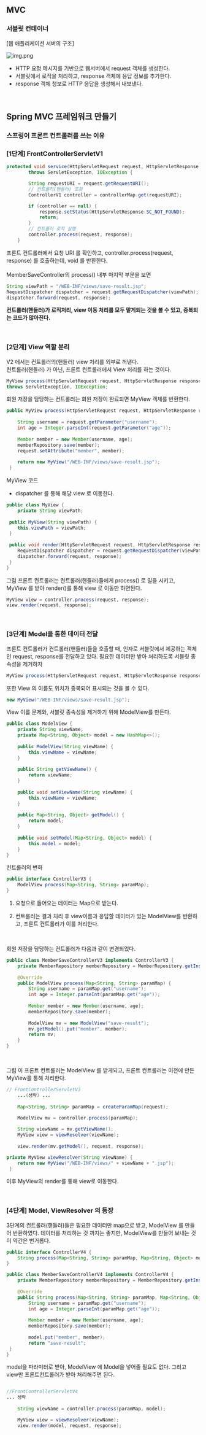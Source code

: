 
## MVC 


### 서블릿 컨테이너
[웹 애플리케이션 서버의 구조]

![img.png](image/img.png)

- HTTP 요청 메시지를 기반으로 웹서버에서 request 객체를 생성한다.
- 서블릿에서 로직을 처리하고, response 객체에 응답 정보를 추가한다.
- response 객체 청보로 HTTP 응답을 생성해서 내보낸다.

<br>


## Spring MVC 프레임워크 만들기

### 스프링이 프론트 컨트롤러를 쓰는 이유

### [1단계] FrontControllerServletV1
```java
protected void service(HttpServletRequest request, HttpServletResponse response)
		throws ServletException, IOException {		

		String requestURI = request.getRequestURI();
		// 컨트롤러(핸들러) 조회
		ControllerV1 controller = controllerMap.get(requestURI);

		if (controller == null) {
			response.setStatus(HttpServletResponse.SC_NOT_FOUND);
			return;
		}
		// 컨트롤러 로직 실행
		controller.process(request, response);
	}

```
프론트 컨트롤러에서 요청 URI 를 확인하고,
controller.process(request, response) 를 호출하는데, void 를 반환한다.
<br> <br>
MemberSaveController의 process() 내부 마지막 부분을 보면
```java
String viewPath = "/WEB-INF/views/save-result.jsp";
RequestDispatcher dispatcher = request.getRequestDispatcher(viewPath);
dispatcher.forward(request, response);
```
**컨트롤러(핸들러)가 로직처리, view 이동 처리를 모두 맡게되는 것을 볼 수 있고, 중복되는 코드가 많아진다.**

<br>

### [2단계] View 역할 분리

V2 에서는 컨트롤러의(핸들러) view 처리를 외부로 꺼낸다. <br>
컨트롤러(핸들러) 가 아닌, 프론트 컨트롤러에서 View 처리를 하는 것이다.

```java
MyView process(HttpServletRequest request, HttpServletResponse response)
throws ServletException, IOException;
```

회원 저장을 담당하는 컨트롤러는 회원 저장이 완료되면 MyView 객체를 반환한다.
```java
public MyView process(HttpServletRequest request, HttpServletResponse response) throws ServletException, IOException {
	
    String username = request.getParameter("username");
    int age = Integer.parseInt(request.getParameter("age"));
 
    Member member = new Member(username, age);
    memberRepository.save(member);
    request.setAttribute("member", member);
 
    return new MyView("/WEB-INF/views/save-result.jsp");
 }
```

MyView 코드
- dispatcher 를 통해 해당 view 로 이동한다.
```java
public class MyView {
    private String viewPath;
 
 public MyView(String viewPath) {
    this.viewPath = viewPath;
 }
 
 public void render(HttpServletRequest request, HttpServletResponse response) throws ServletException, IOException {
    RequestDispatcher dispatcher = request.getRequestDispatcher(viewPath);
    dispatcher.forward(request, response);
 }
}
```

그럼 프론트 컨트롤러는 컨트롤러(핸들러)들에게 process() 로 일을 시키고, <br>
MyView 를 받아 render()를 통해 view 로 이동만 하면된다.

```java
MyView view = controller.process(request, response);
view.render(request, response);
```

<br>

### [3단계] Model을 통한 데이터 전달

프론트 컨트롤러가 컨트롤러(핸들러)들을 호출할 때, 인자로 서블릿에서 제공하는 객체인  request, response를 전달하고 있다.
필요한 데이터만 받아 처리하도록 서블릿 종속성을 제거하자
```java
MyView process(HttpServletRequest request, HttpServletResponse response)
```
또한 View 의 이름도 위치가 중복되어 표시되는 것을 볼 수 있다.
```java
new MyView("/WEB-INF/views/save-result.jsp");
```

View 이름 문제와, 서블릿 종속성을 제거하기 위해 ModelView를 만든다.
```java
public class ModelView {
    private String viewName;
    private Map<String, Object> model = new HashMap<>();
	
    public ModelView(String viewName) {
        this.viewName = viewName;
    }
	
    public String getViewName() {
        return viewName;
    }
	
    public void setViewName(String viewName) {
        this.viewName = viewName;
    }
	
    public Map<String, Object> getModel() {
        return model;
    }
	
	public void setModel(Map<String, Object> model) {
        this.model = model;
    }
}
```

컨트롤러의 변화
```java
public interface ControllerV3 {
    ModelView process(Map<String, String> paramMap);
}
```
1. 요청으로 들어오는 데이터는 Map으로 받는다.

2. 컨트롤러는 결과 처리 후 view이름과 응답할 데이터가 있는 ModelView를 반환하고,
프론트 컨트롤러가 이를 처리한다.

<br>

회원 저장을 담당하는 컨트롤러가 다음과 같이 변경되었다.

```java
public class MemberSaveControllerV3 implements ControllerV3 {
    private MemberRepository memberRepository = MemberRepository.getInstance();
	
    @Override	
    public ModelView process(Map<String, String> paramMap) {
        String username = paramMap.get("username");
        int age = Integer.parseInt(paramMap.get("age"));
		
        Member member = new Member(username, age);
        memberRepository.save(member);
		
        ModelView mv = new ModelView("save-result");
        mv.getModel().put("member", member);
        return mv;
    }
}
```
<br>

그럼 이 프론트 컨트롤러는 ModelView 를 받게되고, 프론트 컨트롤러는 이전에 만든 MyView를 통해 처리한다.
```java
// FrontControllerServletV3
    ...(생략) ...
    
    Map<String, String> paramMap = createParamMap(request);

    ModelView mv = controller.process(paramMap);
	
    String viewName = mv.getViewName();
    MyView view = viewResolver(viewName);
	
    view.render(mv.getModel(), request, response);

```


```java
private MyView viewResolver(String viewName) {
    return new MyView("/WEB-INF/views/" + viewName + ".jsp");
 }
```
이후 MyView의 render를 통해 view로 이동한다.

<br>

### [4단계] Model, ViewResolver 의 등장
3단계의 컨트롤러(핸들러)들은 필요한 데이터만 map으로 받고, ModelView 를 만들어 반환하였다.
데이터를 처리하는 것 까지는 좋지만, ModelView를 만들어 보내는 것이 약간은 번거롭다.

```java
public interface ControllerV4 {
	String process(Map<String, String> paramMap, Map<String, Object> model);
}
```

```java
public class MemberSaveControllerV4 implements ControllerV4 {
    private MemberRepository memberRepository = MemberRepository.getInstance();
	
    @Override
    public String process(Map<String, String> paramMap, Map<String, Object> model) {
        String username = paramMap.get("username");
        int age = Integer.parseInt(paramMap.get("age"));
	
        Member member = new Member(username, age);
        memberRepository.save(member);
	
        model.put("member", member);
        return "save-result";
 }
}
```

model을 파라미터로 받아, ModelView 에 Model을 넣어줄 필요도 없다.
그리고 view만 프론트컨트롤러가 받아 처리해주면 된다.

```java

//FrontControllerServletV4
... 생략 
    
    String viewName = controller.process(paramMap, model);

    MyView view = viewResolver(viewName);
    view.render(model, request, response);

```